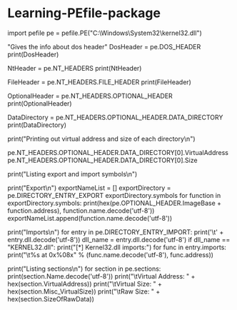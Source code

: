 # Learning-PEfile-package

import pefile
pe = pefile.PE("C:\Windows\System32\kernel32.dll")

"Gives the info about dos header"
DosHeader = pe.DOS_HEADER
print(DosHeader)


NtHeader = pe.NT_HEADERS
print(NtHeader)

FileHeader = pe.NT_HEADERS.FILE_HEADER
print(FileHeader)


OptionalHeader = pe.NT_HEADERS.OPTIONAL_HEADER
print(OptionalHeader)


DataDirectory = pe.NT_HEADERS.OPTIONAL_HEADER.DATA_DIRECTORY
print(DataDirectory)

print("Printing out virtual address and size of each directory\n")

pe.NT_HEADERS.OPTIONAL_HEADER.DATA_DIRECTORY[0].VirtualAddress
pe.NT_HEADERS.OPTIONAL_HEADER.DATA_DIRECTORY[0].Size

print("Listing export and import symbols\n")


print("Export\n")
exportNameList = []
exportDirectory = pe.DIRECTORY_ENTRY_EXPORT
exportDirectory.symbols 
for function in exportDirectory.symbols:
     print(hex(pe.OPTIONAL_HEADER.ImageBase + function.address), function.name.decode('utf-8'))
     exportNameList.append(function.name.decode('utf-8'))


print("Imports\n")
for entry in pe.DIRECTORY_ENTRY_IMPORT:
    print('\t' + entry.dll.decode('utf-8'))
    dll_name = entry.dll.decode('utf-8')
    if dll_name == "KERNEL32.dll":
        print("[*] Kernel32.dll imports:")
        for func in entry.imports:
            print("\t%s at 0x%08x" % (func.name.decode('utf-8'), func.address))


print("Listing sections\n")
for section in pe.sections:
    print(section.Name.decode('utf-8'))
    print("\tVirtual Address: " + hex(section.VirtualAddress))
    print("\tVirtual Size: " + hex(section.Misc_VirtualSize))
    print("\tRaw Size: " + hex(section.SizeOfRawData))






